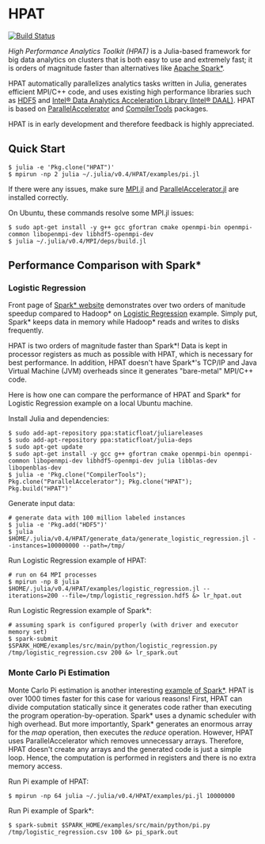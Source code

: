 # HPAT

[![Build Status](https://travis-ci.org/IntelLabs/HPAT.jl.svg?branch=master)](https://travis-ci.org/IntelLabs/HPAT.jl)

*High Performance Analytics Toolkit (HPAT)* is a Julia-based framework for big data analytics on clusters that
is both easy to use and extremely fast; it is orders of magnitude faster than alternatives 
like [Apache Spark\*](http://spark.apache.org/).  

HPAT automatically parallelizes analytics tasks written in Julia, generates efficient MPI/C++ code, 
and uses existing high performance libraries such as [HDF5](https://www.hdfgroup.org/HDF5/)
and [Intel&reg; Data Analytics Acceleration Library (Intel&reg; DAAL)](https://software.intel.com/en-us/daal). 
HPAT is based on [ParallelAccelerator](https://github.com/IntelLabs/ParallelAccelerator.jl) 
and [CompilerTools](https://github.com/IntelLabs/CompilerTools.jl) packages. 

HPAT is in early development and therefore feedback is highly appreciated.

## Quick Start
```shell
$ julia -e 'Pkg.clone("HPAT")'
$ mpirun -np 2 julia ~/.julia/v0.4/HPAT/examples/pi.jl 
```

If there were any issues, make sure [MPI.jl](https://github.com/JuliaParallel/MPI.jl) 
and [ParallelAccelerator.jl](https://github.com/IntelLabs/ParallelAccelerator.jl)
are installed correctly.

On Ubuntu, these commands resolve some MPI.jl issues:
```shell
$ sudo apt-get install -y g++ gcc gfortran cmake openmpi-bin openmpi-common libopenmpi-dev libhdf5-openmpi-dev
$ julia ~/.julia/v0.4/MPI/deps/build.jl
```

## Performance Comparison with Spark\*
### Logistic Regression

Front page of [Spark\* website](http://spark.apache.org/) demonstrates over two orders of manitude
speedup compared to Hadoop\* on [Logistic Regression](https://github.com/apache/spark/blob/master/examples/src/main/python/logistic_regression.py) example. Simply put, Spark\* keeps data
in memory while Hadoop\* reads and writes to disks frequently.

HPAT is two orders of magnitude faster than Spark\*!
Data is kept in processor registers as much as possible with HPAT, which is necessary for best performance.
In addition, HPAT doesn't have Spark\*'s TCP/IP and Java Virtual Machine (JVM) overheads since it generates "bare-metal" MPI/C++ code.

Here is how one can compare the performance of HPAT and Spark\* for Logistic Regression example on a local Ubuntu machine.

Install Julia and dependencies:
```shell
$ sudo add-apt-repository ppa:staticfloat/juliareleases
$ sudo add-apt-repository ppa:staticfloat/julia-deps
$ sudo apt-get update
$ sudo apt-get install -y gcc g++ gfortran cmake openmpi-bin openmpi-common libopenmpi-dev libhdf5-openmpi-dev julia libblas-dev libopenblas-dev
$ julia -e 'Pkg.clone("CompilerTools"); Pkg.clone("ParallelAccelerator"); Pkg.clone("HPAT"); Pkg.build("HPAT")' 
```


Generate input data:
```shell
# generate data with 100 million labeled instances
$ julia -e 'Pkg.add("HDF5")'
$ julia $HOME/.julia/v0.4/HPAT/generate_data/generate_logistic_regression.jl --instances=100000000 --path=/tmp/
```

Run Logistic Regression example of HPAT:
```shell
# run on 64 MPI processes
$ mpirun -np 8 julia $HOME/.julia/v0.4/HPAT/examples/logistic_regression.jl --iterations=200 --file=/tmp/logistic_regression.hdf5 &> lr_hpat.out
```

Run Logistic Regression example of Spark\*:
```shell
# assuming spark is configured properly (with driver and executor memory set)
$ spark-submit $SPARK_HOME/examples/src/main/python/logistic_regression.py /tmp/logistic_regression.csv 200 &> lr_spark.out
```
### Monte Carlo Pi Estimation
Monte Carlo Pi estimation is another interesting [example of Spark\*](https://github.com/apache/spark/blob/master/examples/src/main/python/pi.py).
HPAT is over 1000 times faster for this case for various reasons!
First, HPAT can divide computation statically since it generates code rather than executing the program operation-by-operation.
Spark\* uses a dynamic scheduler with high overhead. But more importantly, Spark\* generates an enormous
array for the *map* operation, then executes the *reduce* operation. However, HPAT uses ParallelAccelerator
which removes unnecessary arrays. Therefore, HPAT doesn't create any arrays and the generated code is just a simple loop.
Hence, the computation is performed in registers and there is no extra memory access.

Run Pi example of HPAT:
```shell
$ mpirun -np 64 julia ~/.julia/v0.4/HPAT/examples/pi.jl 10000000
```

Run Pi example of Spark\*:
```shell
$ spark-submit $SPARK_HOME/examples/src/main/python/pi.py /tmp/logistic_regression.csv 100 &> pi_spark.out
```








